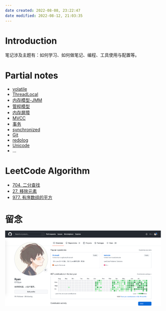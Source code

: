 ```yaml
---
date created: 2022-08-08, 23:22:47
date modified: 2022-08-12, 21:03:35
---
```


# Introduction

笔记涉及主题有：如何学习、如何做笔记、编程、工具使用与配置等。

# Partial notes

- [volatile](notes/programming/volatile.md)
- [ThreadLocal](notes/programming/ThreadLocal.md)
- [内存模型-JMM](notes/programming/内存模型-JMM.md)
- [管程模型](notes/programming/管程模型.md)
- [内存屏障](notes/programming/内存屏障.md)
- [MVCC](notes/programming/MVCC.md)
- [事务](notes/programming/事务.md)
- [synchronized](notes/programming/synchronized.md)
- [Git](notes/programming/Git.md)
- [redolog](notes/programming/redolog.md)
- [Unicode](notes/programming/Unicode.md)
- …

# LeetCode Algorithm

- [704. 二分查找](notes/leetcode/704.%20二分查找.md)
- [27. 移除元素](inbox/27.%20移除元素.md)
- [977. 有序数组的平方](inbox/977.%20有序数组的平方.md)

# 留念

![img](Z-attachments/Pasted%20image%2020220813235918.png)